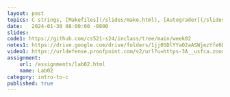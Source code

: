 ```yaml
---
layout: post
topics: C strings, [Makefiles](/slides/make.html), [Autograder](/slides/autograder.html)
date:   2024-01-30 08:00:00 -0800
slides: 
code1: https://github.com/cs521-s24/inclass/tree/main/week02
notes1: https://drive.google.com/drive/folders/1jj0SDlYYaO2aASWjezYfe6BgzUwqge2w
video1: https://urldefense.proofpoint.com/v2/url?u=https-3A__usfca.zoom.us_rec_share_h4-2Dx0KKkWfDTqZ6sqfrhirtMo2J5xTb9YAxS8h4ApmJwaaja1qKBdgdNX-2DTMx4U.cRZuUJU9W0T9oeD4&d=DwMFAw&c=qgVugHHq3rzouXkEXdxBNQ&r=zUwZhCZ6veD8D3JcqbG6_FfQD7Zw7tIzhr-R0Vq7V0s&m=U0cyOJefVHIWgiZeHZhLjJaqWo246MPJ1NW6EWIYKKYppzCUk4v-b1jGApDLV1mY&s=QzCrNgnOjQA-wCb66xykExAMMh811ne-5IzpskgbLcM&e=
assignment:
    url: /assignments/lab02.html
    name: Lab02
category: intro-to-c
published: true
---
```

